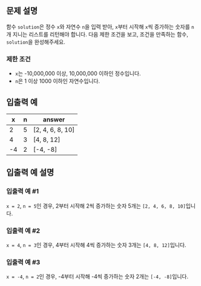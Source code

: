 ## 문제 설명

함수 `solution`은 정수 `x`와 자연수 `n`을 입력 받아, `x`부터 시작해 `x`씩 증가하는 숫자를 `n`개 지니는 리스트를 리턴해야 합니다. 다음 제한 조건을 보고, 조건을 만족하는 함수, `solution`을 완성해주세요.

### 제한 조건
- `x`는 -10,000,000 이상, 10,000,000 이하인 정수입니다.
- `n`은 1 이상 1000 이하인 자연수입니다.

## 입출력 예

| x   | n  | answer          |
|-----|----|-----------------|
| 2   | 5  | [2, 4, 6, 8, 10] |
| 4   | 3  | [4, 8, 12]      |
| -4  | 2  | [-4, -8]        |

## 입출력 예 설명

### 입출력 예 #1
`x = 2`, `n = 5`인 경우, 2부터 시작해 2씩 증가하는 숫자 5개는 `[2, 4, 6, 8, 10]`입니다.

### 입출력 예 #2
`x = 4`, `n = 3`인 경우, 4부터 시작해 4씩 증가하는 숫자 3개는 `[4, 8, 12]`입니다.

### 입출력 예 #3
`x = -4`, `n = 2`인 경우, -4부터 시작해 -4씩 증가하는 숫자 2개는 `[-4, -8]`입니다.

